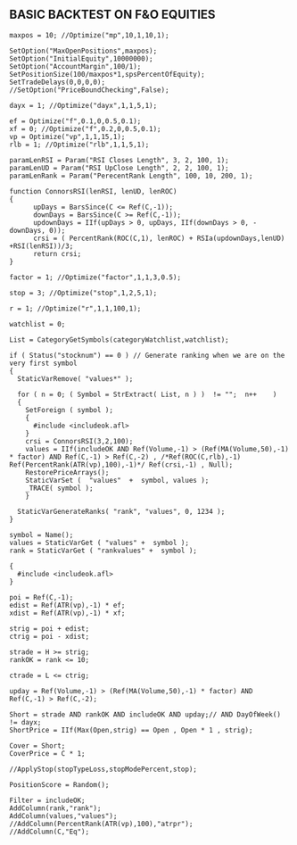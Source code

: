 ## BASIC BACKTEST ON F&O EQUITIES
    maxpos = 10; //Optimize("mp",10,1,10,1);

    SetOption("MaxOpenPositions",maxpos);
    SetOption("InitialEquity",10000000);
    SetOption("AccountMargin",100/1);
    SetPositionSize(100/maxpos*1,spsPercentOfEquity);
    SetTradeDelays(0,0,0,0);
    //SetOption("PriceBoundChecking",False);

    dayx = 1; //Optimize("dayx",1,1,5,1);

    ef = Optimize("f",0.1,0,0.5,0.1);
    xf = 0; //Optimize("f",0.2,0,0.5,0.1);
    vp = Optimize("vp",1,1,15,1);
    rlb = 1; //Optimize("rlb",1,1,5,1);

    paramLenRSI = Param("RSI Closes Length", 3, 2, 100, 1);
    paramLenUD = Param("RSI UpClose Length", 2, 2, 100, 1);
    paramLenRank = Param("PerecentRank Length", 100, 10, 200, 1);

    function ConnorsRSI(lenRSI, lenUD, lenROC)
    {
          upDays = BarsSince(C <= Ref(C,-1));
          downDays = BarsSince(C >= Ref(C,-1));
          updownDays = IIf(upDays > 0, upDays, IIf(downDays > 0, -downDays, 0));
          crsi = ( PercentRank(ROC(C,1), lenROC) + RSIa(updownDays,lenUD) +RSI(lenRSI))/3;
          return crsi;
    }

    factor = 1; //Optimize("factor",1,1,3,0.5);

    stop = 3; //Optimize("stop",1,2,5,1);

    r = 1; //Optimize("r",1,1,100,1);

    watchlist = 0;

    List = CategoryGetSymbols(categoryWatchlist,watchlist);

    if ( Status("stocknum") == 0 ) // Generate ranking when we are on the very first symbol
    {
      StaticVarRemove( "values*" );

      for ( n = 0; ( Symbol = StrExtract( List, n ) )  != "";  n++    )
      {
        SetForeign ( symbol );
        {
          #include <includeok.afl>
        }
        crsi = ConnorsRSI(3,2,100);
        values = IIf(includeOK AND Ref(Volume,-1) > (Ref(MA(Volume,50),-1) * factor) AND Ref(C,-1) > Ref(C,-2) , /*Ref(ROC(C,rlb),-1) Ref(PercentRank(ATR(vp),100),-1)*/ Ref(crsi,-1) , Null);
        RestorePriceArrays();
        StaticVarSet (  "values"  +  symbol, values );
        _TRACE( symbol );
        }

      StaticVarGenerateRanks( "rank", "values", 0, 1234 );
    }

    symbol = Name();
    values = StaticVarGet ( "values" +  symbol );
    rank = StaticVarGet ( "rankvalues" +  symbol );

    {
      #include <includeok.afl>
    }

    poi = Ref(C,-1);
    edist = Ref(ATR(vp),-1) * ef;
    xdist = Ref(ATR(vp),-1) * xf;

    strig = poi + edist;
    ctrig = poi - xdist;

    strade = H >= strig;
    rankOK = rank <= 10;

    ctrade = L <= ctrig;

    upday = Ref(Volume,-1) > (Ref(MA(Volume,50),-1) * factor) AND Ref(C,-1) > Ref(C,-2);

    Short = strade AND rankOK AND includeOK AND upday;// AND DayOfWeek() != dayx;
    ShortPrice = IIf(Max(Open,strig) == Open , Open * 1 , strig);

    Cover = Short;
    CoverPrice = C * 1;

    //ApplyStop(stopTypeLoss,stopModePercent,stop);

    PositionScore = Random();

    Filter = includeOK;
    AddColumn(rank,"rank");
    AddColumn(values,"values");
    //AddColumn(PercentRank(ATR(vp),100),"atrpr");
    //AddColumn(C,"Eq");

